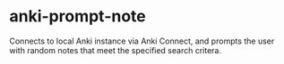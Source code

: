 # anki-prompt-note

Connects to local Anki instance via Anki Connect, and prompts the user with random notes that meet the specified search critera.
